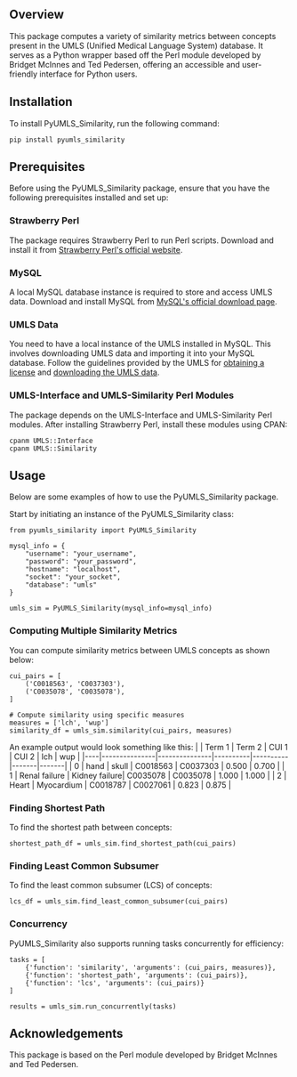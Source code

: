 ## Overview

This package computes a variety of similarity metrics between concepts present in the UMLS (Unified Medical Language System) database. It serves as a Python wrapper based off the Perl module developed by Bridget McInnes and Ted Pedersen, offering an accessible and user-friendly interface for Python users.

## Installation

To install PyUMLS_Similarity, run the following command:

```
pip install pyumls_similarity
```

## Prerequisites

Before using the PyUMLS_Similarity package, ensure that you have the following prerequisites installed and set up:

### Strawberry Perl

The package requires Strawberry Perl to run Perl scripts. Download and install it from [Strawberry Perl's official website](http://strawberryperl.com/).

### MySQL

A local MySQL database instance is required to store and access UMLS data. Download and install MySQL from [MySQL's official download page](https://dev.mysql.com/downloads/mysql/).

### UMLS Data

You need to have a local instance of the UMLS installed in MySQL. This involves downloading UMLS data and importing it into your MySQL database. Follow the guidelines provided by the UMLS for [obtaining a license](https://uts.nlm.nih.gov/license.html) and [downloading the UMLS data](https://www.nlm.nih.gov/research/umls/licensedcontent/umlsknowledgesources.html).

### UMLS-Interface and UMLS-Similarity Perl Modules

The package depends on the UMLS-Interface and UMLS-Similarity Perl modules. After installing Strawberry Perl, install these modules using CPAN:

```
cpanm UMLS::Interface
cpanm UMLS::Similarity
```


## Usage

Below are some examples of how to use the PyUMLS_Similarity package.

Start by initiating an instance of the PyUMLS_Similarity class:

```
from pyumls_similarity import PyUMLS_Similarity

mysql_info = {
    "username": "your_username",
    "password": "your_password",
    "hostname": "localhost",
    "socket": "your_socket",
    "database": "umls"
}

umls_sim = PyUMLS_Similarity(mysql_info=mysql_info)

```

### Computing Multiple Similarity Metrics

You can compute similarity metrics between UMLS concepts as shown below:

```
cui_pairs = [
    ('C0018563', 'C0037303'),
    ('C0035078', 'C0035078'),
]

# Compute similarity using specific measures
measures = ['lch', 'wup']
similarity_df = umls_sim.similarity(cui_pairs, measures)

```

An example output would look something like this:
|    | Term 1        | Term 2        | CUI 1    | CUI 2    | lch   | wup   |
|----|---------------|---------------|----------|----------|-------|-------|
| 0  | hand          | skull         | C0018563 | C0037303 | 0.500 | 0.700 |
| 1  | Renal failure | Kidney failure| C0035078 | C0035078 | 1.000 | 1.000 |
| 2  | Heart         | Myocardium    | C0018787 | C0027061 | 0.823 | 0.875 |


### Finding Shortest Path

To find the shortest path between concepts:

```
shortest_path_df = umls_sim.find_shortest_path(cui_pairs)
```

### Finding Least Common Subsumer

To find the least common subsumer (LCS) of concepts:

```
lcs_df = umls_sim.find_least_common_subsumer(cui_pairs)
```

### Concurrency

PyUMLS_Similarity also supports running tasks concurrently for efficiency:

```
tasks = [
    {'function': 'similarity', 'arguments': (cui_pairs, measures)},
    {'function': 'shortest_path', 'arguments': (cui_pairs)},
    {'function': 'lcs', 'arguments': (cui_pairs)}
]

results = umls_sim.run_concurrently(tasks)
```

## Acknowledgements

This package is based on the Perl module developed by Bridget McInnes and Ted Pedersen.